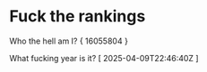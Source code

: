 # Fuck the rankings

Who the hell am I?
{ 16055804 }

What fucking year is it?
[ 2025-04-09T22:46:40Z ]
